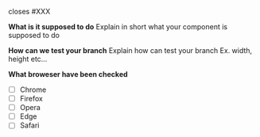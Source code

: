 closes #XXX

 **What is it supposed to do**
Explain in short what your component is supposed to do

 **How can we test your branch**
Explain how can test your branch Ex. width, height etc...


 **What broweser have been checked**
- [ ] Chrome
- [ ] Firefox
- [ ] Opera
- [ ] Edge
- [ ] Safari
